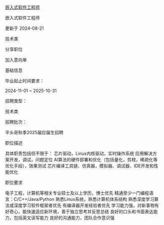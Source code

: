 [嵌入式软件工程师](https://recruitment.t-head.cn/campus/position-detail?lang=zh&positionId=2041309)

嵌入式软件工程师

更新于 2024-08-21

技术类

分享职位

加入意向单

基础信息

毕业起止时间要求：

2024-11-01 ~ 2025-10-31

招聘类型：

技术类

招聘批次：

平头哥秋季2025届应届生招聘

职位描述

具体职责包括但不限于： 芯片驱动，Linux内核驱动，实时操作系统 应用解决方案开发，调试，问题定位 AI算法的硬件部署和优化（包括量化，剪枝，稀疏化等优化手段），效果测试 芯片编译工具链、仿真器，模拟器、调试器、IDE开发和性能优化

职位要求

电子工程，计算机等相关专业硕士及以上学历，博士优先 精通至少一门编程语言：C/C++/Java/Python 熟悉Linux系统，熟悉计算机体系结构 熟悉深度学习算法或深度学习软件框架者优先 有编译器开发经验者优先 学习能力强，对新事物有好奇心，能快速适应新环境，善于独立思考并反思总结 良好的口头和书面表达能力，包括英文读写能力 良好的沟通能力，团队合作意识强